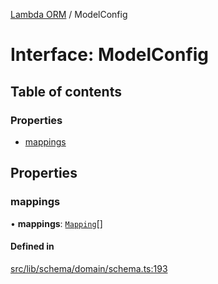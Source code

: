 [Lambda ORM](../README.md) / ModelConfig

# Interface: ModelConfig

## Table of contents

### Properties

- [mappings](ModelConfig.md#mappings)

## Properties

### mappings

• **mappings**: [`Mapping`](Mapping.md)[]

#### Defined in

[src/lib/schema/domain/schema.ts:193](https://github.com/lambda-orm/lambdaorm-base/blob/871b756b00d28fdc18bcbe969e2972718eead366/src/lib/schema/domain/schema.ts#L193)
